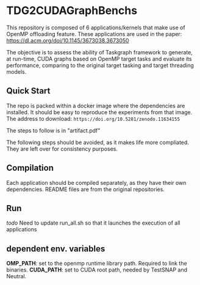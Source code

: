 # TDG2CUDAGraphBenchs
This repository is composed of 6 applications/kernels that make use
of OpenMP offloading feature.
These applications are used in the paper: https://dl.acm.org/doi/10.1145/3673038.3673050

The objective is to assess the ability of Taskgraph framework to generate,
at run-time, CUDA graphs based on OpenMP target tasks and evaluate
its performance, comparing to the original target tasking and target 
threading models.

## Quick Start
The repo is packed within a docker image where the dependencies are installed.
It should be easy to reproduce the experiments from that image. The address to download:
`https://doi.org/10.5281/zenodo.11634155`

The steps to follow is in "artifact.pdf"

The following steps should be avoided, as it makes life more compliated. They are left over
for consistency purposes.

## Compilation
Each application should be compiled separately, as they have their 
own dependencies. README files are from the original repositories.

## Run
_todo_ Need to update run\_all.sh so that it launches the execution
of all applications

## dependent env. variables
**OMP\_PATH**:  set to the openmp runtime library path. Required to link the binaries.
**CUDA\_PATH**: set to CUDA root path, needed by TestSNAP and Neutral.
